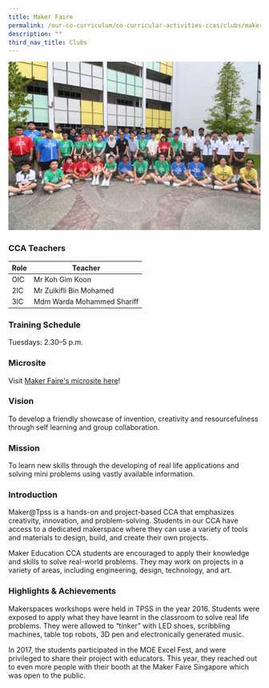 ```yaml
---
title: Maker Faire
permalink: /our-co-curriculum/co-curricular-activities-ccas/clubs/maker-faire/
description: ""
third_nav_title: Clubs
---
```

![](/images/makerfaire%20cca%20photo%202023.jpeg)

### CCA Teachers

| Role | Teacher | 
| -------- | -------- | 
| OIC     | Mr Koh Gim Koon     | 
| 2IC     | Mr Zulkifli Bin Mohamed     | 
| 3IC     | Mdm Warda Mohammed Shariff     | 

### Training Schedule
Tuesdays: 2.30–5 p.m.<br>

### Microsite
Visit [Maker Faire's microsite here](https://sites.google.com/moe.edu.sg/tpss-maker-hub/eventsthe-maker-hub?authuser=0)! 

### Vision
To develop a friendly showcase of invention, creativity and resourcefulness through self learning and group collaboration.

### Mission
To learn new skills through the developing of real life applications and solving mini problems using vastly available information.


### Introduction
Maker@Tpss is a hands-on and project-based CCA that emphasizes creativity, innovation, and problem-solving. Students in our CCA have access to a dedicated makerspace where they can use a variety of tools and materials to design, build, and create their own projects.

Maker Education CCA students are encouraged to apply their knowledge and skills to solve real-world problems. They may work on projects in a variety of areas, including engineering, design, technology, and art.

### Highlights &amp; Achievements
Makerspaces workshops were held in TPSS in the year 2016. Students were exposed to apply what they have learnt in the classroom to solve real life problems. They were allowed to “tinker” with LED shoes, scribbling machines, table top robots, 3D pen and electronically generated music.

In 2017, the students participated in the MOE Excel Fest, and were privileged to share their project with educators. This year, they reached out to even more people with their booth at the Maker Faire Singapore which was open to the public.
